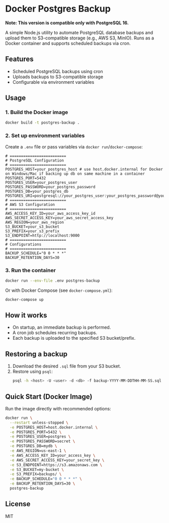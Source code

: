 # Docker Postgres Backup

**Note: This version is compatible only with PostgreSQL 16.**

A simple Node.js utility to automate PostgreSQL database backups and upload them to S3-compatible storage (e.g., AWS S3, MinIO). Runs as a Docker container and supports scheduled backups via cron.

## Features
- Scheduled PostgreSQL backups using cron
- Uploads backups to S3-compatible storage
- Configurable via environment variables

## Usage

### 1. Build the Docker image

```sh
docker build -t postgres-backup .
```

### 2. Set up environment variables

Create a `.env` file or pass variables via `docker run`/`docker-compose`:

```
# =========================
# PostgreSQL Configuration
# =========================
POSTGRES_HOST=your_postgres_host # use host.docker.internal for Docker on Windows/Mac if backing up db on same machine in a container
POSTGRES_PORT=5432
POSTGRES_USER=your_postgres_user
POSTGRES_PASSWORD=your_postgres_password
POSTGRES_DB=your_postgres_db
POSTGRES_URI=postgresql://your_postgres_user:your_postgres_password@your_postgres_host:5432/your_postgres_db
# =========================
# AWS S3 Configuration
# =========================
AWS_ACCESS_KEY_ID=your_aws_access_key_id
AWS_SECRET_ACCESS_KEY=your_aws_secret_access_key
AWS_REGION=your_aws_region
S3_BUCKET=your_s3_bucket
S3_PREFIX=your_s3_prefix
S3_ENDPOINT=http://localhost:9000 
# =========================
# Configurations
# =========================
BACKUP_SCHEDULE="0 0 * * *"
BACKUP_RETENTION_DAYS=30

```

### 3. Run the container

```sh
docker run --env-file .env postgres-backup
```

Or with Docker Compose (see `docker-compose.yml`):

```sh
docker-compose up
```

## How it works
- On startup, an immediate backup is performed.
- A cron job schedules recurring backups.
- Each backup is uploaded to the specified S3 bucket/prefix.

## Restoring a backup
1. Download the desired `.sql` file from your S3 bucket.
2. Restore using `psql`:
   ```sh
   psql -h <host> -U <user> -d <db> -f backup-YYYY-MM-DDTHH-MM-SS.sql
   ```

## Quick Start (Docker Image)

Run the image directly with recommended options:

```sh
docker run \
  --restart unless-stopped \
  -e POSTGRES_HOST=host.docker.internal \
  -e POSTGRES_PORT=5432 \
  -e POSTGRES_USER=postgres \
  -e POSTGRES_PASSWORD=secret \
  -e POSTGRES_DB=mydb \
  -e AWS_REGION=us-east-1 \
  -e AWS_ACCESS_KEY_ID=your_access_key \
  -e AWS_SECRET_ACCESS_KEY=your_secret_key \
  -e S3_ENDPOINT=https://s3.amazonaws.com \
  -e S3_BUCKET=my-bucket \
  -e S3_PREFIX=backups/ \
  -e BACKUP_SCHEDULE="0 0 * * *" \
  -e BACKUP_RETENTION_DAYS=30 \
  postgres-backup
```

## License
MIT
